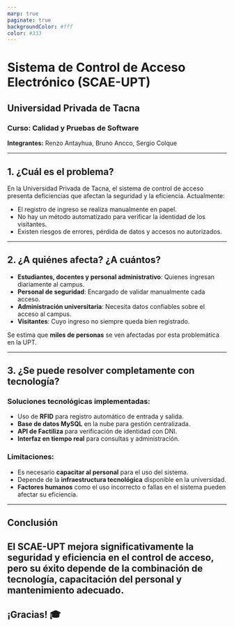 ```yaml
---
marp: true
paginate: true
backgroundColor: #fff
color: #333
---
```


# Sistema de Control de Acceso Electrónico (SCAE-UPT)
## Universidad Privada de Tacna

### Curso: Calidad y Pruebas de Software  
**Integrantes:** Renzo Antayhua, Bruno Ancco, Sergio Colque

---

## 1. ¿Cuál es el problema?

En la Universidad Privada de Tacna, el sistema de control de acceso presenta deficiencias que afectan la seguridad y la eficiencia. Actualmente:

- El registro de ingreso se realiza manualmente en papel.
- No hay un método automatizado para verificar la identidad de los visitantes.
- Existen riesgos de errores, pérdida de datos y accesos no autorizados.  

---

## 2. ¿A quiénes afecta? ¿A cuántos?

- **Estudiantes, docentes y personal administrativo**: Quienes ingresan diariamente al campus.
- **Personal de seguridad**: Encargado de validar manualmente cada acceso.
- **Administración universitaria**: Necesita datos confiables sobre el acceso al campus.
- **Visitantes**: Cuyo ingreso no siempre queda bien registrado.

Se estima que **miles de personas** se ven afectadas por esta problemática en la UPT.

---

## 3. ¿Se puede resolver completamente con tecnología?

### **Soluciones tecnológicas implementadas:**
- Uso de **RFID** para registro automático de entrada y salida.
- **Base de datos MySQL** en la nube para gestión centralizada.
- **API de Factiliza** para verificación de identidad con DNI.
- **Interfaz en tiempo real** para consultas y administración.

### **Limitaciones:**
- Es necesario **capacitar al personal** para el uso del sistema.
- Depende de la **infraestructura tecnológica** disponible en la universidad.
- **Factores humanos** como el uso incorrecto o fallas en el sistema pueden afectar su eficiencia.

---
## **Conclusión**
El SCAE-UPT mejora significativamente la seguridad y eficiencia en el control de acceso, pero su éxito depende de la combinación de tecnología, capacitación del personal y mantenimiento adecuado.
---

## **¡Gracias!** 🎓